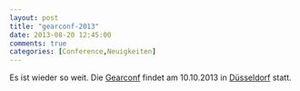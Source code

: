 ```yaml
---
layout: post
title: "gearconf-2013"
date: 2013-08-20 12:45:00
comments: true
categories: [Conference,Neuigkeiten]
---
```

Es ist wieder so weit. Die [Gearconf](http://gearconf.de/) findet am 10.10.2013 in [Düsseldorf](http://gearconf.de/tagungsort)
statt. 

